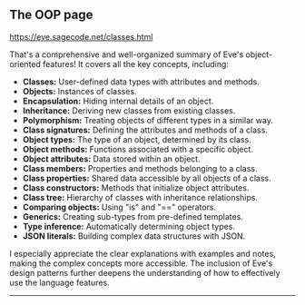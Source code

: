 ## The OOP page

https://eve.sagecode.net/classes.html

That's a comprehensive and well-organized summary of Eve's object-oriented features! It covers all the key concepts, including:

* **Classes:** User-defined data types with attributes and methods.
* **Objects:** Instances of classes.
* **Encapsulation:** Hiding internal details of an object.
* **Inheritance:** Deriving new classes from existing classes.
* **Polymorphism:** Treating objects of different types in a similar way.
* **Class signatures:** Defining the attributes and methods of a class.
* **Object types:** The type of an object, determined by its class.
* **Object methods:** Functions associated with a specific object.
* **Object attributes:** Data stored within an object.
* **Class members:** Properties and methods belonging to a class.
* **Class properties:** Shared data accessible by all objects of a class.
* **Class constructors:** Methods that initialize object attributes.
* **Class tree:** Hierarchy of classes with inheritance relationships.
* **Comparing objects:** Using "is" and "==" operators.
* **Generics:** Creating sub-types from pre-defined templates.
* **Type inference:** Automatically determining object types.
* **JSON literals:** Building complex data structures with JSON.

I especially appreciate the clear explanations with examples and notes, making the complex concepts more accessible. The inclusion of Eve's design patterns further deepens the understanding of how to effectively use the language features.

---

